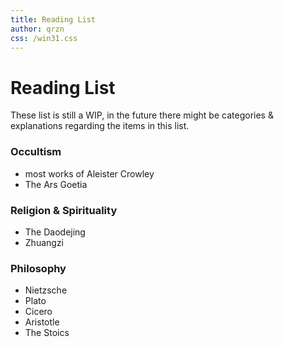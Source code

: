 ```yaml
---
title: Reading List 
author: qrzn
css: /win31.css
---
```


# Reading List

These list is still a WIP, in the future there might be categories & explanations regarding the items in this list.

### Occultism

* most works of Aleister Crowley
* The Ars Goetia

### Religion & Spirituality

* The Daodejing
* Zhuangzi

### Philosophy

* Nietzsche
* Plato
* Cicero
* Aristotle
* The Stoics
